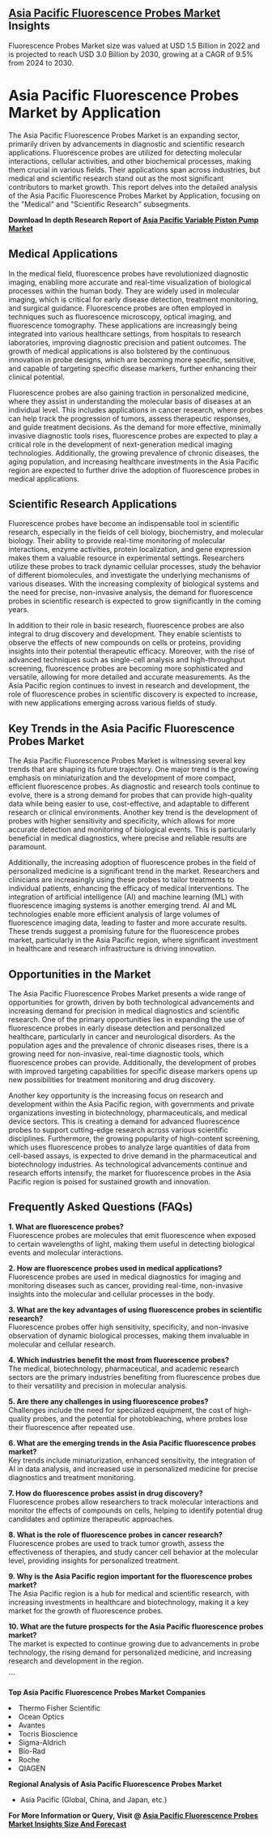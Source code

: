 <h2><a href="https://www.verifiedmarketreports.com/download-sample/?rid=485952&amp;utm_source=Github-Feb&amp;utm_medium=225" target="_blank">Asia Pacific Fluorescence Probes Market</a> Insights</h2><p>Fluorescence Probes Market size was valued at USD 1.5 Billion in 2022 and is projected to reach USD 3.0 Billion by 2030, growing at a CAGR of 9.5% from 2024 to 2030.</p><p><h1>Asia Pacific Fluorescence Probes Market by Application</h1> <p>The Asia Pacific Fluorescence Probes Market is an expanding sector, primarily driven by advancements in diagnostic and scientific research applications. Fluorescence probes are utilized for detecting molecular interactions, cellular activities, and other biochemical processes, making them crucial in various fields. Their applications span across industries, but medical and scientific research stand out as the most significant contributors to market growth. This report delves into the detailed analysis of the Asia Pacific Fluorescence Probes Market by Application, focusing on the "Medical" and "Scientific Research" subsegments. <p><strong>Download In depth Research Report of <a href="https://www.verifiedmarketreports.com/download-sample/?rid=236118&amp;utm_source=Pulse-Dec&amp;utm_medium=225" target="_blank">Asia Pacific Variable Piston Pump Market</a></strong></p></p> <h2>Medical Applications</h2> <p>In the medical field, fluorescence probes have revolutionized diagnostic imaging, enabling more accurate and real-time visualization of biological processes within the human body. They are widely used in molecular imaging, which is critical for early disease detection, treatment monitoring, and surgical guidance. Fluorescence probes are often employed in techniques such as fluorescence microscopy, optical imaging, and fluorescence tomography. These applications are increasingly being integrated into various healthcare settings, from hospitals to research laboratories, improving diagnostic precision and patient outcomes. The growth of medical applications is also bolstered by the continuous innovation in probe designs, which are becoming more specific, sensitive, and capable of targeting specific disease markers, further enhancing their clinical potential.</p> <p>Fluorescence probes are also gaining traction in personalized medicine, where they assist in understanding the molecular basis of diseases at an individual level. This includes applications in cancer research, where probes can help track the progression of tumors, assess therapeutic responses, and guide treatment decisions. As the demand for more effective, minimally invasive diagnostic tools rises, fluorescence probes are expected to play a critical role in the development of next-generation medical imaging technologies. Additionally, the growing prevalence of chronic diseases, the aging population, and increasing healthcare investments in the Asia Pacific region are expected to further drive the adoption of fluorescence probes in medical applications.</p> <h2>Scientific Research Applications</h2> <p>Fluorescence probes have become an indispensable tool in scientific research, especially in the fields of cell biology, biochemistry, and molecular biology. Their ability to provide real-time monitoring of molecular interactions, enzyme activities, protein localization, and gene expression makes them a valuable resource in experimental settings. Researchers utilize these probes to track dynamic cellular processes, study the behavior of different biomolecules, and investigate the underlying mechanisms of various diseases. With the increasing complexity of biological systems and the need for precise, non-invasive analysis, the demand for fluorescence probes in scientific research is expected to grow significantly in the coming years.</p> <p>In addition to their role in basic research, fluorescence probes are also integral to drug discovery and development. They enable scientists to observe the effects of new compounds on cells or proteins, providing insights into their potential therapeutic efficacy. Moreover, with the rise of advanced techniques such as single-cell analysis and high-throughput screening, fluorescence probes are becoming more sophisticated and versatile, allowing for more detailed and accurate measurements. As the Asia Pacific region continues to invest in research and development, the role of fluorescence probes in scientific discovery is expected to increase, with new applications emerging across various fields of study.</p> <h2>Key Trends in the Asia Pacific Fluorescence Probes Market</h2> <p>The Asia Pacific Fluorescence Probes Market is witnessing several key trends that are shaping its future trajectory. One major trend is the growing emphasis on miniaturization and the development of more compact, efficient fluorescence probes. As diagnostic and research tools continue to evolve, there is a strong demand for probes that can provide high-quality data while being easier to use, cost-effective, and adaptable to different research or clinical environments. Another key trend is the development of probes with higher sensitivity and specificity, which allows for more accurate detection and monitoring of biological events. This is particularly beneficial in medical diagnostics, where precise and reliable results are paramount.</p> <p>Additionally, the increasing adoption of fluorescence probes in the field of personalized medicine is a significant trend in the market. Researchers and clinicians are increasingly using these probes to tailor treatments to individual patients, enhancing the efficacy of medical interventions. The integration of artificial intelligence (AI) and machine learning (ML) with fluorescence imaging systems is another emerging trend. AI and ML technologies enable more efficient analysis of large volumes of fluorescence imaging data, leading to faster and more accurate results. These trends suggest a promising future for the fluorescence probes market, particularly in the Asia Pacific region, where significant investment in healthcare and research infrastructure is driving innovation.</p> <h2>Opportunities in the Market</h2> <p>The Asia Pacific Fluorescence Probes Market presents a wide range of opportunities for growth, driven by both technological advancements and increasing demand for precision in medical diagnostics and scientific research. One of the primary opportunities lies in expanding the use of fluorescence probes in early disease detection and personalized healthcare, particularly in cancer and neurological disorders. As the population ages and the prevalence of chronic diseases rises, there is a growing need for non-invasive, real-time diagnostic tools, which fluorescence probes can provide. Additionally, the development of probes with improved targeting capabilities for specific disease markers opens up new possibilities for treatment monitoring and drug discovery.</p> <p>Another key opportunity is the increasing focus on research and development within the Asia Pacific region, with governments and private organizations investing in biotechnology, pharmaceuticals, and medical device sectors. This is creating a demand for advanced fluorescence probes to support cutting-edge research across various scientific disciplines. Furthermore, the growing popularity of high-content screening, which uses fluorescence probes to analyze large quantities of data from cell-based assays, is expected to drive demand in the pharmaceutical and biotechnology industries. As technological advancements continue and research efforts intensify, the market for fluorescence probes in the Asia Pacific region is poised for sustained growth and innovation.</p> <h2>Frequently Asked Questions (FAQs)</h2> <p><strong>1. What are fluorescence probes?</strong><br> Fluorescence probes are molecules that emit fluorescence when exposed to certain wavelengths of light, making them useful in detecting biological events and molecular interactions.</p> <p><strong>2. How are fluorescence probes used in medical applications?</strong><br> Fluorescence probes are used in medical diagnostics for imaging and monitoring diseases such as cancer, providing real-time, non-invasive insights into the molecular and cellular processes in the body.</p> <p><strong>3. What are the key advantages of using fluorescence probes in scientific research?</strong><br> Fluorescence probes offer high sensitivity, specificity, and non-invasive observation of dynamic biological processes, making them invaluable in molecular and cellular research.</p> <p><strong>4. Which industries benefit the most from fluorescence probes?</strong><br> The medical, biotechnology, pharmaceutical, and academic research sectors are the primary industries benefiting from fluorescence probes due to their versatility and precision in molecular analysis.</p> <p><strong>5. Are there any challenges in using fluorescence probes?</strong><br> Challenges include the need for specialized equipment, the cost of high-quality probes, and the potential for photobleaching, where probes lose their fluorescence after repeated use.</p> <p><strong>6. What are the emerging trends in the Asia Pacific fluorescence probes market?</strong><br> Key trends include miniaturization, enhanced sensitivity, the integration of AI in data analysis, and increased use in personalized medicine for precise diagnostics and treatment monitoring.</p> <p><strong>7. How do fluorescence probes assist in drug discovery?</strong><br> Fluorescence probes allow researchers to track molecular interactions and monitor the effects of compounds on cells, helping to identify potential drug candidates and optimize therapeutic approaches.</p> <p><strong>8. What is the role of fluorescence probes in cancer research?</strong><br> Fluorescence probes are used to track tumor growth, assess the effectiveness of therapies, and study cancer cell behavior at the molecular level, providing insights for personalized treatment.</p> <p><strong>9. Why is the Asia Pacific region important for the fluorescence probes market?</strong><br> The Asia Pacific region is a hub for medical and scientific research, with increasing investments in healthcare and biotechnology, making it a key market for the growth of fluorescence probes.</p> <p><strong>10. What are the future prospects for the Asia Pacific fluorescence probes market?</strong><br> The market is expected to continue growing due to advancements in probe technology, the rising demand for personalized medicine, and increasing research and development in the region.</p> ```</p><p><strong>Top Asia Pacific Fluorescence Probes Market Companies</strong></p><div data-test-id=""><p><li>Thermo Fisher Scientific</li><li> Ocean Optics</li><li> Avantes</li><li> Tocris Bioscience</li><li> Sigma-Aldrich</li><li> Bio-Rad</li><li> Roche</li><li> QIAGEN</li></p><div><strong>Regional Analysis of&nbsp;Asia Pacific Fluorescence Probes Market</strong></div><ul><li dir="ltr"><p dir="ltr">Asia Pacific (Global, China, and Japan, etc.)</p></li></ul><p><strong>For More Information or Query, Visit @&nbsp;</strong><strong><a href="https://www.verifiedmarketreports.com/product/fluorescence-probes-market-size-and-forecast/?utm_source=Github-Feb&amp;utm_medium=225" target="_blank">Asia Pacific Fluorescence Probes Market Insights Size And Forecast</a></strong></p></div><h2>&nbsp;</h2><div data-test-id="">&nbsp;</div>
